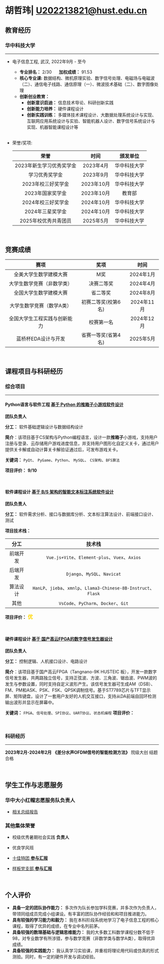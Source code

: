# 胡哲玮| U202213821@hust.edu.cn

##  <i class="fa fa-graduation-cap" aria-hidden="true"></i> 教育经历

### <i class="fa fa-university" aria-hidden="true"></i>华中科技大学

---

* 电子信息工程, 武汉, 2022年9月 - 至今
  * **专业排名：** 2/30 &nbsp;&nbsp;&nbsp;&nbsp; **加权成绩：** 91.53
  * **核心专业课:** 数据结构、微机原理实验、数字信号处理、电磁场与电磁波（二）、通信电子线路、通信原理（一）、微波技术基础（二）、数字图像处理
  * **创新创业教育：**
    * **创新意识启迪：** 信息技术导论、科研创新实践
    * **创新能力培养：** 硬件课程设计
    * **创新实践训练：** 多媒体技术课程设计、大数据处理系统设计与实现、互联网应用系统设计与实验、智能机器人设计、数字信号系统设计与实现、机器智能课程设计等
  
  <br>

* 荣誉/奖项:

  | 荣誉 | 时间 | 颁发单位 |
  | :---: | :--: | :---: |
  | 2023年新生学习优秀奖学金 | 2023年4月 | 华中科技大学 |
  |学习优秀奖学金| 2023年9月 | 华中科技大学 |
  | 2023年校三好奖学金 | 2023年10月 | 华中科技大学 |
  | 2023年国家奖学金 | 2023年10月 | 教育部 |
  | 2024年校三好奖学金 | 2024年10月 | 华中科技大学 |
  | 2024年三星奖学金 | 2024年10月 | 华中科技大学 |
  | 2025年校优秀共青团员 | 2025年5月 | 华中科技大学 |

<br>

## <i class="fa fa-trophy" aria-hidden="true"></i>竞赛成绩

| 赛项 | 奖项 | 时间 |
| :---: | :--: | :---: |
| 全美大学生数学建模大赛 | M奖 | 2024年1月 |
| 大学生数学竞赛（非数学类）| 决赛二等奖 | 2024年4月 |
| 全国大学生数学建模大赛|省二等奖| 2024年8月 |
| 大学生数学竞赛（数学A类）| 初赛二等奖(校第6名) | 2024年11月 |
| 全国大学生工程实践与创新能力 | 校赛第一名 | 2024年12月 |
| 蓝桥杯EDA设计与开发 | 省赛一等奖(省第4名) | 2025年5月 |

<br>

## <i class="fa fa-flask" aria-hidden="true"></i>课程项目与科研经历
### <i class="fa fa-database" aria-hidden="true"></i>综合项目

--- 

#### <i class="fa fa-code" aria-hidden="true"></i> **Python语言与软件工程** [基于 Python 的推箱子小游戏软件设计](https://github.com/TensorHu/)
    
  <i class="fa fa-user" aria-hidden="true"></i> **团队负责人**

  <i class="fa fa-tasks" aria-hidden="true"></i> **分工：** 软件基础逻辑设计与数据结构设计

  <i class="fa fa-info-circle" aria-hidden="true"></i> **简介**：该项目基于CS架构与Python编程语言，设计一款**推箱子**小游戏，支持用户注册与登录、云存储用户游戏进度信息，并支持用户图形化自定义关卡，通过用户提供关卡解或自动计算关卡解验证通过后，可发布游戏关卡。

  <i class="fa fa-cogs" aria-hidden="true"></i> **关键词：** `PyQt`、 `PyGame`、`Python`、 `MySQL`、 `CS架构`、`BFS算法`

  <i class="fa fa-star" aria-hidden="true"></i> **项目评价：**
  <span style="color: gold;">
      <i class="fa fa-star" aria-hidden="true"></i>
      <i class="fa fa-star" aria-hidden="true"></i>
      <i class="fa fa-star" aria-hidden="true"></i>
      <i class="fa fa-star" aria-hidden="true"></i>
      <i class="fa fa-star-half" aria-hidden="true"></i>
  </span>  **9/10** 

  <br>

#### <i class="fa fa-internet-explorer" aria-hidden="true"></i> **软件课程设计** [基于 B/S 架构的智能文本标注系统软件设计](https://github.com/TensorHu/)
    
  <i class="fa fa-user" aria-hidden="true"></i> **团队负责人**

  <i class="fa fa-tasks" aria-hidden="true"></i> **分工：** 软件需求分析、接口与数据库分析、文本标注算法设计、前端接口设计、测试

  <i class="fa fa-cogs" aria-hidden="true"></i> **项目技术栈：** 

  | 分工 | 技术栈 | 
  | :---: | :-------------------------: |
  | 前端开发 |`Vue.js+Vite`、`Element-plus`、`Vuex`、`Axios` | 
  | 后端开发 |`Django`、`MySQL`、`Navicat`| 
  | 算法设计 |`HanLP`、`jieba`、`xmnlp`、`Llama3-Chinese-8B-Instruct`、`Flask` |
  | 其他 | `VsCode`、`PyCharm`、`Docker`、`Git` |

  <i class="fa fa-star" aria-hidden="true"></i> **项目评价：**
  <span style="color: gold;">
      <i class="fa fa-star" aria-hidden="true"></i>
      <i class="fa fa-star" aria-hidden="true"></i>
      <i class="fa fa-star" aria-hidden="true"></i>
      <i class="fa fa-star" aria-hidden="true"></i>
      <i class="fa fa-star" aria-hidden="true"></i>
  </span>
  <span style="color: gold; font-size: 1.2em; font-weight: bold; font-family: 'Dancing Script', cursive;">
    优
  </span>

  <br>

#### <i class="fa fa-microchip" aria-hidden="true"></i> **硬件课程设计** [基于 国产高云FPGA的数字信号发生器设计](https://github.com/TensorHu/)
    
  <i class="fa fa-user" aria-hidden="true"></i> **团队负责人**

  <i class="fa fa-tasks" aria-hidden="true"></i> **分工：** 控制逻辑、人机接口设计、电路设计

  <i class="fa fa-info-circle" aria-hidden="true"></i> **简介**：该项目基于国产高云FPGA（Tangnano-9K HUSTEIC 板），开发一款数字信号发生器，共两路独立信号，支持正弦波、方波、三角波、锯齿波、PWM波的发生与参数设置，同时支持自定义波形产生。该信号发生器可生成AM（DSB）、FM、PM和ASK、PSK、FSK、QPSK调制信号。基于ST7789芯片与TFT显示屏、矩阵键盘，设计了一套用户友好的人机交互接口，支持从DA前端自回环检测输出波形并显示在屏幕中。
  
  <i class="fa fa-cogs" aria-hidden="true"></i> **关键词：** `FPGA`、`信号处理`、`SPI协议`、`UART协议`、`状态机编程`
  <i class="fa fa-star" aria-hidden="true"></i> **项目评价：**

  <br>

### <i class="fa fa-flask" aria-hidden="true"></i>科研经历

---

**2023年2月-2024年2月** **《差分水声OFDM信号的智能检测方法》** 院级大创 结题合格 

  <br>

##  <i class="fa fa-flag" aria-hidden="true"></i> 学生工作与志愿服务

###  <i class="fa fa-heart" aria-hidden="true"></i> 华中大小红帽志愿服务队负责人
- [相关总结报告](https://mp.weixin.qq.com/s/9JbF35PnS65GkKWhuqSOZA)

###  <i class="fa fa-briefcase" aria-hidden="true"></i>  其他集体荣誉
- 校级优秀暑期社会实践 **负责人**
- 优良学风班
- [十佳特团 **参与汇报**](https://mp.weixin.qq.com/s/uZ9uR7xseFHa8XWrMoHQFQ) 
- [样板党支部 **参与汇报**](https://mp.weixin.qq.com/s/dmqKrmrdKAeOSHVb35aVSg)

  <br>

##  <i class="fa fa-tasks" aria-hidden="true"></i> 个人评价

* **具备一定的团队协作能力：** 多次作为队长参加学科竞赛，并多次作为负责人，带领同组成员完成小组课设。有丰富的团队协作经验和和项目推进能力。
* **具有较强的学习能力和毅力：** 我在本科阶段系统地学习了电子信息工程的核心课程，取得了优异的成绩，在专业中名列前茅。
* **具备较强的数理基础与逻辑思维能力：** 我的大多数工科数学课程分数不低于98，对专业数学有所涉猎，参与数学竞赛（非数学类与数学A类），取得优异成绩。
* **具备较强的实践能力：** 我认真学习实验课，并重视将理论用代码或仿真的形式测验。同时，有一定的硬件开发与调试经验。